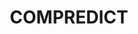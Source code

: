 ---
layout: startup_page
title: "COMPREDICT"
id: "compredict.ai"
permalink: "/compredictcompredict.ai04132025/"
website: "https://compredict.ai/"
funding_round: "Series B"
funding_amount: "$15M"
investors: "Woven Capital, Shift4Good"
about: "COMPREDICT develops AI-powered virtual sensors for software-defined vehicles, replacing the need for extra hardware. Their software uses existing vehicle signals to create insights for predictive maintenance, driver coaching, and car health certificates, ultimately improving vehicle design and the driver experience. This approach offers significant value to automakers and consumers by reducing costs and unlocking revenue-generating digital services."
markets: "Automotive, AI, Software"
hq: "Darmstadt, Hesse, Germany"
founded_year: "2016"
linkedin: "https://www.linkedin.com/company/compredict/"
twitter: ""
instagram: ""
facebook: ""
crunchbase: "https://www.crunchbase.com/organization/compredict"
pitchbook: ""

# SEO Optimization
meta_title: "COMPREDICT - Series B Funding ($15M)"
meta_description: "COMPREDICT, COMPREDICT develops AI-powered virtual sensors for software-defined vehicles, replacing the need for extra hardware. Their software uses existing vehi..."
meta_keywords: "COMPREDICT, Automotive, AI, Software, Series B funding"
canonical_url: "https://pkprojectstartups.github.io/projectstartups.com/compredictcompredict.ai04132025/"
---